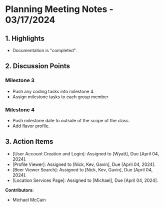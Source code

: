 # Planning Meeting Notes - **03/17/2024**

## 1. Highlights

- Documentation is "completed".

## 2. Discussion Points

### Milestone 3

- Push any coding tasks into milestone 4.
- Assign milestone tasks to each group member

### Milestone 4

- Push milestone date to outside of the scope of the class.
- Add flavor profile.

## 3. Action Items

- [User Account Creation and Login]: Assigned to [Wyatt], Due [April 04, 2024].
- [Profile Viewer]: Assigned to [Nick, Kev, Gavin], Due [April 04, 2024].
- [Beer Viewer Search]: Assigned to [Nick, Kev, Gavin], Due [April 04, 2024].
- [Location Services Page]: Assigned to [Michael], Due [April 04, 2024].

**Contributors**:

- Michael McCain

